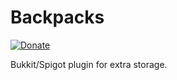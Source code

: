 # Backpacks
[![Donate](https://img.shields.io/badge/Donate-PayPal-green.svg)](https://www.paypal.com/cgi-bin/webscr?cmd=_donations&business=ZEBBF5UEEELZL&lc=US&item_name=Alex%20Nite&currency_code=USD&bn=PP%2dDonationsBF%3abtn_donateCC_LG%2egif%3aNonHosted)

Bukkit/Spigot plugin for extra storage.
